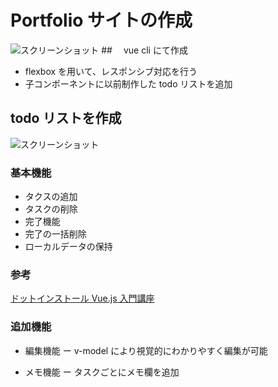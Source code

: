 # Portfolio サイトの作成

![スクリーンショット](https://i.imgur.com/heEJKP5.png) ##　 vue cli にて作成

- flexbox を用いて、レスポンシブ対応を行う
- 子コンポーネントに以前制作した todo リストを追加

## todo リストを作成

![スクリーンショット](https://i.imgur.com/WCNB4ny.png)

### 基本機能

- タクスの追加
- タスクの削除
- 完了機能
- 完了の一括削除
- ローカルデータの保持

### 参考

[ドットインストール Vue.js 入門講座](https://dotinstall.com/lessons/basic_vuejs_v2)

### 追加機能

- 編集機能 ー v-model により視覚的にわかりやすく編集が可能

- メモ機能 ー タスクごとにメモ欄を追加
